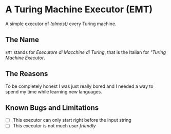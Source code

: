 # A Turing Machine Executor (EMT)

A simple executor of _(almost)_ every Turing machine.

## The Name

`EMT` stands for _Esecutore di Macchine di Turing_, that is the Italian for _"Turing Machine Executor_.

## The Reasons

To be completely honest I was just really bored and I needed a way to spend my time while learning new languages.

## Known Bugs and Limitations

- [ ] This executor can only start right before the input string
- [ ] This executor is not much _user friendly_

